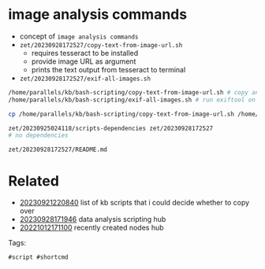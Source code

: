 # image analysis commands

- concept of `image analysis commands`
- `zet/20230928172527/copy-text-from-image-url.sh`
  - requires tesseract to be installed
  - provide image URL as argument
  - prints the text output from tesseract to terminal
- `zet/20230928172527/exif-all-images.sh`

```bash
/home/parallels/kb/bash-scripting/copy-text-from-image-url.sh # copy and read text from PNG image URL arg print with tesseract OCR
/home/parallels/kb/bash-scripting/exif-all-images.sh # run exiftool on all of the images within a directory

cp /home/parallels/kb/bash-scripting/copy-text-from-image-url.sh /home/parallels/kb/bash-scripting/exif-all-images.sh .

zet/20230925024118/scripts-dependencies zet/20230928172527
# no dependencies
```

` zet/20230928172527/README.md `

# Related

- [20230921220840](/zet/20230921220840/README.md) list of kb scripts that i could decide whether to copy over
- [20230928171946](/zet/20230928171946/README.md) data analysis scripting hub
- [20221012171100](/zet/20221012171100/README.md) recently created nodes hub

Tags:

    #script #shortcmd
